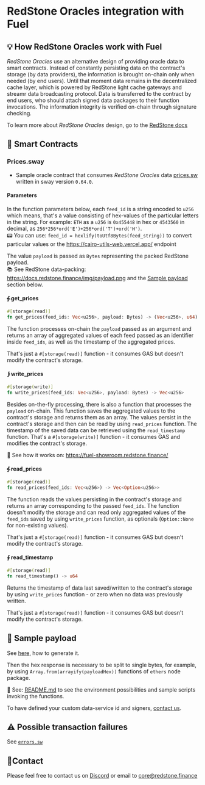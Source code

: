 # RedStone Oracles integration with Fuel

## 💡 How RedStone Oracles work with Fuel

_RedStone Oracles_ use an alternative design of providing oracle data to smart contracts. Instead of constantly
persisting data on the contract's storage (by data providers), the information is brought on-chain only when needed
(by end users).
Until that moment data remains in the decentralized cache layer, which is powered by RedStone light cache gateways and
streamr data broadcasting protocol. Data is transferred to the contract by end users, who should attach signed data
packages to their function invocations. The information integrity is verified on-chain through signature checking.

To learn more about _RedStone Oracles_ design, go to the [RedStone docs](https://docs.redstone.finance/docs/introduction)

## 📄 Smart Contracts

### Prices.sway

- Sample oracle contract that consumes _RedStone Oracles_ data [prices.sw](src/prices.sw) written in sway version
  `0.64.0`.

#### Parameters

In the function parameters below, each `feed_id` is a string encoded to `u256` which means, that's a value
consisting of hex-values of the particular letters in the string. For example:
`ETH` as a `u256` is `0x455448` in hex or `4543560` in decimal,
as `256*256*ord('E')+256*ord('T')+ord('H')`.
<br />
📟 You can use: `feed_id = hexlify(toUtf8Bytes(feed_string))` to convert particular values or
the https://cairo-utils-web.vercel.app/ endpoint<br />

The value `payload` is passed as `Bytes` representing the packed RedStone payload.
<br />
📚 See RedStone data-packing: https://docs.redstone.finance/img/payload.png
and the [Sample payload](#-sample-payload) section below.

#### ⨗ get_prices

```rust
#[storage(read)]
fn get_prices(feed_ids: Vec<u256>, payload: Bytes) -> (Vec<u256>, u64)
```

The function processes on-chain the `payload` passed as an argument
and returns an array of aggregated values of each feed passed as an identifier inside `feed_ids`,
as well as the timestamp of the aggregated prices.

That's just a `#[storage(read)]` function - it consumes GAS but doesn't modify the contract's storage.

#### ⨒ write_prices

```rust
#[storage(write)]
fn write_prices(feed_ids: Vec<u256>, payload: Bytes) -> Vec<u256>
```

Besides on-the-fly processing, there is also a function that processes the `payload` on-chain.
This function saves the aggregated values to the contract's storage and returns them as an array.
The values persist in the contract's storage and then can be read by using `read_prices` function.
The timestamp of the saved data can be retrieved using the `read_timestamp` function.
That's a `#[storage(write)]` function - it consumes GAS and modifies the contract's storage.

📖 See how it works on: https://fuel-showroom.redstone.finance/

#### ⨗ read_prices

```rust
#[storage(read)]
fn read_prices(feed_ids: Vec<u256>) -> Vec<Option<u256>>
```

The function reads the values persisting in the contract's storage and returns an array corresponding to the
passed `feed_ids`.
The function doesn't modify the storage and can read only aggregated values of the `feed_ids` saved by
using `write_prices` function, as optionals (`Option::None` for non-existing values).

That's just a `#[storage(read)]` function - it consumes GAS but doesn't modify the contract's storage.

#### ∮ read_timestamp

```rust
#[storage(read)]
fn read_timestamp() -> u64
```

Returns the timestamp of data last saved/written to the contract's storage by using `write_prices` function -
or zero when no data was previously written.

That's just a `#[storage(read)]` function - it consumes GAS but doesn't modify the contract's storage.

## 📖 Sample payload

See [here](../README.md#preparing-sample-data), how to generate it.

Then the hex response is necessary to be split to single bytes, for example, by using `Array.from(arrayify(payloadHex))`
functions of `ethers` node package.

📖 See: [README.md](../README.md) to see the environment possibilities and sample scripts invoking the functions.

To have defined your custom data-service id and signers, [contact us](#contact).

## ⚠ Possible transaction failures

See [`errors.sw`](../redstone-fuel-sdk/src/core/errors.sw)

## 🙋‍Contact

Please feel free to contact us on [Discord](https://redstone.finance/discord) or email to core@redstone.finance
